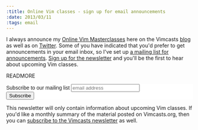 ```yaml
--- 
:title: Online Vim classes - sign up for email announcements
:date: 2013/03/11
:tags: email
---
```


I always announce my [Online Vim Masterclasses][eb] here on the Vimcasts [blog][] as well as on [Twitter][]. Some of you have indicated that you'd prefer to get announcements in your email inbox, so I've set up [a mailing list for announcements][list]. [Sign up for the newsletter][list] and you'll be the first to hear about upcoming Vim classes.

[Twitter]: https://twitter.com/vimcasts
[blog]: http://vimcasts.org/blog
[eb]: http://vimcasts.eventbrite.com/
[list]: http://eepurl.com/wBhV5

READMORE

<!-- Begin MailChimp Signup Form -->
<link href="http://cdn-images.mailchimp.com/embedcode/slim-081711.css" rel="stylesheet" type="text/css">
<style type="text/css">
	#mc_embed_signup{background:#fff; clear:left; font:14px Helvetica,Arial,sans-serif; }
	/* Add your own MailChimp form style overrides in your site stylesheet or in this style block.
	   We recommend moving this block and the preceding CSS link to the HEAD of your HTML file. */
</style>
<div id="mc_embed_signup">
<form action="http://vimcasts.us2.list-manage.com/subscribe/post?u=df4f31f3fbe8a516f190dda55&amp;id=a1c1a0fa86" method="post" id="mc-embedded-subscribe-form" name="mc-embedded-subscribe-form" class="validate" target="_blank" novalidate>
	<label for="mce-EMAIL">Subscribe to our mailing list</label>
	<input type="email" value="" name="EMAIL" class="email" id="mce-EMAIL" placeholder="email address" required>
	<div class="clear"><input type="submit" value="Subscribe" name="subscribe" id="mc-embedded-subscribe" class="button"></div>
</form>
</div>

<!--End mc_embed_signup-->

<p>This newsletter will only contain information about upcoming Vim classes. If you'd like a monthly summary of the material posted on Vimcasts.org, then you can <a href="/announcements/2013/03/subscribe-to-the-vimcasts-org-monthly-newsletter/">subscribe to the Vimcasts newsletter</a> as well.
